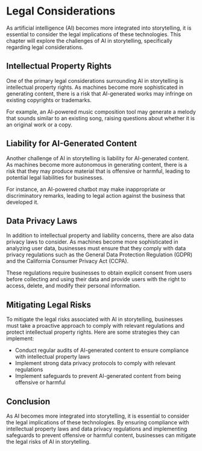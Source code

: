 Legal Considerations
=================================================================

As artificial intelligence (AI) becomes more integrated into storytelling, it is essential to consider the legal implications of these technologies. This chapter will explore the challenges of AI in storytelling, specifically regarding legal considerations.

Intellectual Property Rights
----------------------------

One of the primary legal considerations surrounding AI in storytelling is intellectual property rights. As machines become more sophisticated in generating content, there is a risk that AI-generated works may infringe on existing copyrights or trademarks.

For example, an AI-powered music composition tool may generate a melody that sounds similar to an existing song, raising questions about whether it is an original work or a copy.

Liability for AI-Generated Content
----------------------------------

Another challenge of AI in storytelling is liability for AI-generated content. As machines become more autonomous in generating content, there is a risk that they may produce material that is offensive or harmful, leading to potential legal liabilities for businesses.

For instance, an AI-powered chatbot may make inappropriate or discriminatory remarks, leading to legal action against the business that developed it.

Data Privacy Laws
-----------------

In addition to intellectual property and liability concerns, there are also data privacy laws to consider. As machines become more sophisticated in analyzing user data, businesses must ensure that they comply with data privacy regulations such as the General Data Protection Regulation (GDPR) and the California Consumer Privacy Act (CCPA).

These regulations require businesses to obtain explicit consent from users before collecting and using their data and provide users with the right to access, delete, and modify their personal information.

Mitigating Legal Risks
----------------------

To mitigate the legal risks associated with AI in storytelling, businesses must take a proactive approach to comply with relevant regulations and protect intellectual property rights. Here are some strategies they can implement:

* Conduct regular audits of AI-generated content to ensure compliance with intellectual property laws
* Implement strong data privacy protocols to comply with relevant regulations
* Implement safeguards to prevent AI-generated content from being offensive or harmful

Conclusion
----------

As AI becomes more integrated into storytelling, it is essential to consider the legal implications of these technologies. By ensuring compliance with intellectual property laws and data privacy regulations and implementing safeguards to prevent offensive or harmful content, businesses can mitigate the legal risks of AI in storytelling.
